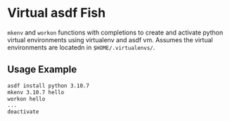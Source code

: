 # Virtual asdf Fish

`mkenv` and `workon` functions with completions to create and activate python
virtual environments using virtualenv and asdf vm. Assumes the virtual
environments are locatedn in `$HOME/.virtualenvs/`.


## Usage Example

``` sh
asdf install python 3.10.7
mkenv 3.10.7 hello
workon hello
...
deactivate
```

